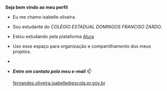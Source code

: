 **Seja bem vindo ao meu perfil**

- Eu me chamo isabelle oliveira.

- Sou estudante do _COLÉGIO ESTADUAL DOMINGOS FRANCISO ZARDO_.

- Estou estudando pela plataforma [Alura](https://www.alura.com.br)
- Uso esse espaço para organização e compartilhamento dos meus projetos.
- 

- **_Entre em contato pelo meu e-mail_** 📫

  fernandes.oliveira.isabelle@escola.pr.gov.br
  
